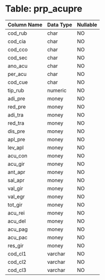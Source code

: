 # Table: prp_acupre

| Column Name | Data Type | Nullable |
|-------------|-----------|----------|
| cod_rub | char | NO |
| cod_cia | char | NO |
| cod_cco | char | NO |
| cod_sec | char | NO |
| ano_acu | char | NO |
| per_acu | char | NO |
| cod_cue | char | NO |
| tip_rub | numeric | NO |
| adi_pre | money | NO |
| red_pre | money | NO |
| adi_tra | money | NO |
| red_tra | money | NO |
| dis_pre | money | NO |
| apl_pre | money | NO |
| lev_apl | money | NO |
| acu_con | money | NO |
| acu_gir | money | NO |
| ant_apr | money | NO |
| sal_apr | money | NO |
| val_gir | money | NO |
| val_egr | money | NO |
| tot_gir | money | NO |
| acu_rei | money | NO |
| acu_del | money | NO |
| acu_pag | money | NO |
| acu_pac | money | NO |
| res_gir | money | NO |
| cod_cl1 | varchar | NO |
| cod_cl2 | varchar | NO |
| cod_cl3 | varchar | NO |
